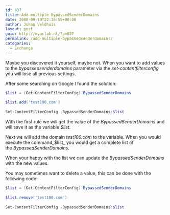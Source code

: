```yaml
---
id: 837
title: Add multiple BypassedSenderDomains
date: 2008-09-19T22:36:55+00:00
author: Johan Veldhuis
layout: post
guid: http://myuclab.nl/?p=837
permalink: /add-multiple-bypassedsenderdomains/
categories:
  - Exchange
---
```

Maybe you discovered it yourself, maybe not. When you want to add values to the _bypassedsenderdomains_ parameter via the _set-contentfilterconfig_ you will lose all previous settings.

After some searching on Google I found the solution:

```PowerShell
$list = (Get-ContentFilterConfig).BypassedSenderDomains
  
$list.add('test100.com')
  
Set-ContentFilterConfig -BypassedSenderDomains:$list
```

With the first rule we will get the value of the _BypassedSenderDomains_ and will save it as the variable _$list._

Next we will add the domain _test100.com_ to the variable. When you would execute the command_$list_ you would get a complete list of the _BypassedSenderDomains_.

When your happy with the list we can update the _BypassedSenderDomains_ with the new values.

You may sometimes want to delete a value, this can be done with the following code:

```PowerShell
$list = (Get-ContentFilterConfig).BypassedSenderDomains
  
$list.remove('test100.com')
  
Set-ContentFilterConfig -BypassedSenderDomains:$list
```
